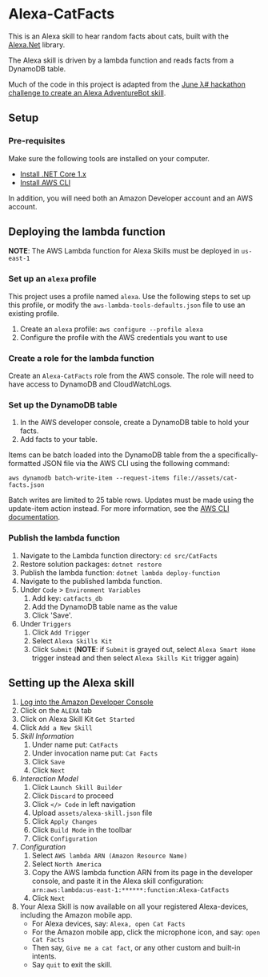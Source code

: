 # Alexa-CatFacts
This is an Alexa skill to hear random facts about cats, built with the [Alexa.Net](https://github.com/timheuer/alexa-skills-dotnet) library.

The Alexa skill is driven by a lambda function and reads facts from a DynamoDB table.

Much of the code in this project is adapted from the [June λ# hackathon challenge to create an Alexa AdventureBot skill](https://github.com/LambdaSharp/June2017-AdventureBot).

## Setup
### Pre-requisites
Make sure the following tools are installed on your computer.

* [Install .NET Core 1.x](https://www.microsoft.com/net/core)
* [Install AWS CLI](https://aws.amazon.com/cli/)

In addition, you will need both an Amazon Developer account and an AWS account.

## Deploying the lambda function
**NOTE**: The AWS Lambda function for Alexa Skills must be deployed in `us-east-1`

### Set up an `alexa` profile
This project uses a profile named `alexa`. Use the following steps to set up this profile, or modify the `aws-lambda-tools-defaults.json` file to use an existing profile.
1. Create an `alexa` profile: `aws configure --profile alexa`
2. Configure the profile with the AWS credentials you want to use

### Create a role for the lambda function
Create an `Alexa-CatFacts` role from the AWS console. The role will need to have access to DynamoDB and CloudWatchLogs.

### Set up the DynamoDB table
1. In the AWS developer console, create a DynamoDB table to hold your facts.
2. Add facts to your table.

Items can be batch loaded into the DynamoDB table from the a specifically-formatted JSON file via the AWS CLI using the following command:
```
aws dynamodb batch-write-item --request-items file://assets/cat-facts.json
```
Batch writes are limited to 25 table rows. Updates must be made using the update-item action instead. For more information, see the [AWS CLI documentation](http://docs.aws.amazon.com/cli/latest/reference/dynamodb/batch-write-item.html).

### Publish the lambda function
1. Navigate to the Lambda function directory: `cd src/CatFacts`
2. Restore solution packages: `dotnet restore` 
3. Publish the lambda function: `dotnet lambda deploy-function`
4. Navigate to the published lambda function. 
5. Under `Code` > `Environment Variables`
    1. Add key: `catfacts_db`
    2. Add the DynamoDB table name as the value
    3. Click 'Save'.
6. Under `Triggers`
    1. Click `Add Trigger`
    2. Select `Alexa Skills Kit`
    3. Click `Submit` (**NOTE**: if `Submit` is grayed out, select `Alexa Smart Home` trigger instead and then select `Alexa Skills Kit` trigger again)

## Setting up the Alexa skill
1. [Log into the Amazon Developer Console](https://developer.amazon.com/home.html)
2. Click on the `ALEXA` tab
3. Click on Alexa Skill Kit `Get Started`
4. Click `Add a New Skill`
5. *Skill Information*
    1. Under name put: `CatFacts`
    2. Under invocation name put: `Cat Facts`
    3. Click `Save`
    4. Click `Next`
6. *Interaction Model*
    1. Click `Launch Skill Builder`
    2. Click `Discard` to proceed
    3. Click `</> Code` in left navigation
    4. Upload `assets/alexa-skill.json` file
    5. Click `Apply Changes`
    6. Click `Build Mode` in the toolbar
    7. Click `Configuration`
7. *Configuration*
    1. Select `AWS lambda ARN (Amazon Resource Name)`
    2. Select `North America`
    3. Copy the AWS lambda function ARN from its page in the developer console, and paste it in the Alexa skill configuration: `arn:aws:lambda:us-east-1:******:function:Alexa-CatFacts`
    4. Click `Next`
8. Your Alexa Skill is now available on all your registered Alexa-devices, including the Amazon mobile app.
    * For Alexa devices, say: `Alexa, open Cat Facts`
    * For the Amazon mobile app, click the microphone icon, and say: `open Cat Facts`
    * Then say, `Give me a cat fact`, or any other custom and built-in intents.
    * Say `quit` to exit the skill.